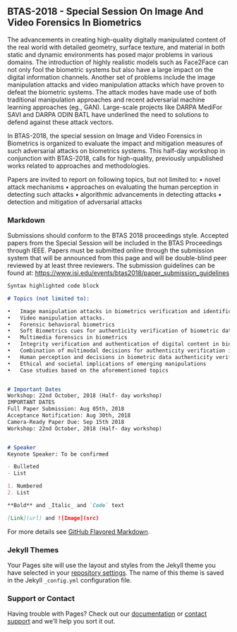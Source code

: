 ## BTAS-2018 - Special Session On Image And Video Forensics In Biometrics

The advancements in creating high-quality digitally manipulated content of the real world with detailed geometry, surface texture, and material in both static and dynamic environments has posed major problems in various domains. The introduction of highly realistic models such as Face2Face can not only fool the biometric systems but also have a large impact on the digital information channels. Another set of problems include the image manipulation attacks and video manipulation attacks which have proven to defeat the biometric systems.  The attack modes have made use of both traditional manipulation approaches and recent adversarial machine learning approaches (eg., GAN). Large-scale projects like DARPA MediFor SAVI and DARPA ODIN BATL have underlined the need to solutions to defend against these attack vectors.

In BTAS-2018, the special session on Image and Video Forensics in Biometrics is organized to evaluate the impact and mitigation measures of such adversarial attacks on biometrics systems. This half-day workshop in conjunction with BTAS-2018, calls for high-quality, previously unpublished works related to approaches and methodologies.

Papers are invited to report on following topics, but not limited to:
•	novel attack mechanisms
•	approaches on evaluating the human perception in detecting such attacks
•	algorithmic advancements in detecting attacks
•	detection and mitigation of adversarial attacks


### Markdown

Submissions should conform to the BTAS 2018 proceedings style. Accepted papers from the Special Session will be included in the BTAS Proceedings through IEEE. Papers must be submitted online through the submission system that will be announced from this page and will be double-blind peer reviewed by at least three reviewers. The submission guidelines can be found at: https://www.isi.edu/events/btas2018/paper_submission_guidelines

```markdown
Syntax highlighted code block

# Topics (not limited to):

•	Image manipulation attacks in biometrics verification and identification (e.g., PAD).
•	Video manipulation attacks.
•	Forensic behavioral biometrics
•	Soft Biometrics cues for authenticity verification of biometric data
•	Multimedia forensics in biometrics
•	Integrity verification and authentication of digital content in biometrics.
•	Combination of multimodal decisions for authenticity verification in biometrics.
•	Human perception and decisions in biometric data authenticity verification
•	Ethical and societal implications of emerging manipulations
•	Case studies based on the aforementioned topics


# Important Dates
Workshop: 22nd October, 2018 (Half- day workshop)
IMPORTANT DATES
Full Paper Submission: Aug 05th, 2018
Acceptance Notification: Aug 30th, 2018
Camera-Ready Paper Due: Sep 15th 2018
Workshop: 22nd October, 2018 (Half- day workshop)


# Speaker
Keynote Speaker: To be confirmed 

- Bulleted
- List

1. Numbered
2. List

**Bold** and _Italic_ and `Code` text

[Link](url) and ![Image](src)
```

For more details see [GitHub Flavored Markdown](https://guides.github.com/features/mastering-markdown/).

### Jekyll Themes

Your Pages site will use the layout and styles from the Jekyll theme you have selected in your [repository settings](https://github.com/btas2018-ss-ivfib/ivfib.github.io/settings). The name of this theme is saved in the Jekyll `_config.yml` configuration file.

### Support or Contact

Having trouble with Pages? Check out our [documentation](https://help.github.com/categories/github-pages-basics/) or [contact support](https://github.com/contact) and we’ll help you sort it out.
